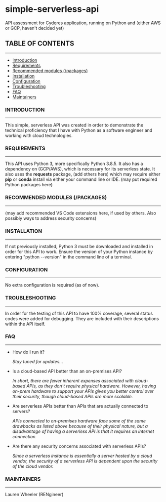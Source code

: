 # simple-serverless-api
API assessment for Cyderes application, running on Python and (either AWS or GCP, haven't decided yet)

## TABLE OF CONTENTS
-----------------

 * [Introduction](https://github.com/RENgineer/simple-serverless-api/blob/RENgineer-readme-update1/README.md#introduction)
 * [Requirements](https://github.com/RENgineer/simple-serverless-api/blob/RENgineer-readme-update1/README.md#requirements)
 * [Recommended modules (/packages)](https://github.com/RENgineer/simple-serverless-api/blob/RENgineer-readme-update1/README.md#recommended-modules-packages)
 * [Installation](https://github.com/RENgineer/simple-serverless-api/blob/RENgineer-readme-update1/README.md#installation)
 * [Configuration](https://github.com/RENgineer/simple-serverless-api/blob/RENgineer-readme-update1/README.md#configuration)
 * [Troubleshooting](https://github.com/RENgineer/simple-serverless-api/blob/RENgineer-readme-update1/README.md#troubleshooting)
 * [FAQ](https://github.com/RENgineer/simple-serverless-api/blob/RENgineer-readme-update1/README.md#faq)
 * [Maintainers](https://github.com/RENgineer/simple-serverless-api/blob/RENgineer-readme-update1/README.md#maintainers)

### INTRODUCTION
------------
This simple, serverless API was created in order to demonstrate the technical proficiency that I have with Python as a software engineer and working with cloud technologies.

### REQUIREMENTS
------------
This API uses Python 3, more specifically Python 3.8.5. It also has a dependency on (GCP/AWS), which is necessary for its serverless state. It also uses the **requests** package, (add others here) which may require either **pip** or **conda** install via either your command line or IDE.
(may put required Python packages here)

### RECOMMENDED MODULES (/PACKAGES)
-------------------
(may add recommended VS Code extensions here, if used by others. Also possibly ways to address security concerns)

### INSTALLATION
------------
If not previously installed, Python 3 must be downloaded and installed in order for this API to work. Ensure the version of your Python instance by entering "python --version" in the command line of a terminal.

### CONFIGURATION
-------------
No extra configuration is required (as of now).

### TROUBLESHOOTING
---------------
In order for the testing of this API to have 100% coverage, several status codes were added for debugging. They are included with their descriptions within the API itself.

### FAQ
---
* How do I run it?
  
  *Stay tuned for updates...*

* Is a cloud-based API better than an on-premises API?
  
  *In short, there are fewer inherent expenses associated with cloud-based APIs, as they don't require physical hardware. However, having on-prem hardware to support your APIs gives you better control over their security, though cloud-based APIs are more scalable.*

* Are serverless APIs better than APIs that are actually connected to servers?
  
  *APIs connected to on-premises hardware face some of the same drawbacks as listed above because of their physical nature, but a disadvantage of having a serverless API is that it requires an internet connection.*

* Are there any security concerns associated with serverless APIs?
  
  *Since a serverless instance is essentially a server hosted by a cloud vendor, the security of a serverless API is dependent upon the security of the cloud vendor.*

### MAINTAINERS
-----------
Lauren Wheeler (RENgineer)
